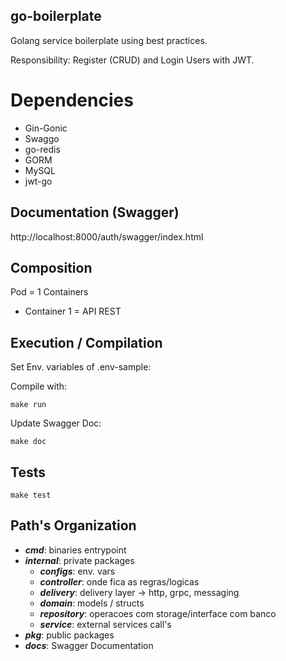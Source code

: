 ## go-boilerplate
Golang service boilerplate using best practices.

Responsibility: Register (CRUD) and Login Users with JWT.

# Dependencies

- Gin-Gonic
- Swaggo
- go-redis
- GORM
- MySQL
- jwt-go

## Documentation (Swagger)

http://localhost:8000/auth/swagger/index.html

## Composition

Pod = 1 Containers

- Container 1 = API REST

## Execution / Compilation

Set Env. variables of .env-sample:

Compile with:

```
make run
```

Update Swagger Doc:

```
make doc
```

## Tests

```
make test
```

## Path's Organization

- _**cmd**_: binaries entrypoint
- _**internal**_: private packages
    - _**configs**_: env. vars
    - _**controller**_: onde fica as regras/logicas
    - _**delivery**_: delivery layer -> http, grpc, messaging
    - _**domain**_: models / structs
    - _**repository**_: operacoes com storage/interface com banco
    - _**service**_: external services call's
- _**pkg**_: public packages
- _**docs**_: Swagger Documentation
